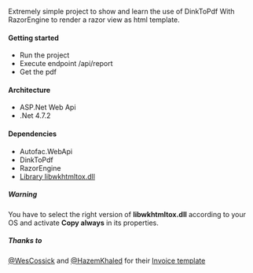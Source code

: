 Extremely simple project to show and learn the use of DinkToPdf With RazorEngine to render a razor view as html template.

#### Getting started

+ Run the project
+ Execute endpoint /api/report
+ Get the pdf

#### Architecture

+ ASP.Net Web Api
+ .Net 4.7.2

#### Dependencies

+ Autofac.WebApi
+ DinkToPdf
+ RazorEngine
+ [Library libwkhtmltox.dll](https://github.com/rdvojmoc/DinkToPdf/tree/master/v0.12.4)

##### Warning 

You have to select the right version of **libwkhtmltox.dll** according to your OS and activate **Copy always** in its properties. 

##### Thanks to

[@WesCossick](https://github.com/WesCossick) and [@HazemKhaled](https://github.com/HazemKhaled) for their [Invoice template](https://github.com/sparksuite/simple-html-invoice-template)